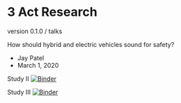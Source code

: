 # 3 Act Research
version 0.1.0 / talks

How should hybrid and electric vehicles sound for safety?
* Jay Patel
* March 1, 2020

Study II [![Binder](https://mybinder.org/badge_logo.svg)](https://mybinder.org/v2/gh/cdromcom/3actresearch/master?filepath=study_2_analyses.ipynb)

Study III [![Binder](https://mybinder.org/badge_logo.svg)](https://mybinder.org/v2/gh/cdromcom/3actresearch/tree/39c3b592e7432f49c076751c36ab6a9c3f1e3200/master?filepath=study_3_analyses.ipynb)
